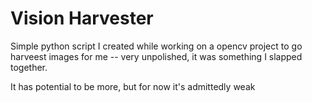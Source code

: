 # Vision Harvester
Simple python script I created while working on a opencv project to go harveest images for me -- very unpolished, it was something I slapped together.

It has potential to be more, but for now it's admittedly weak
